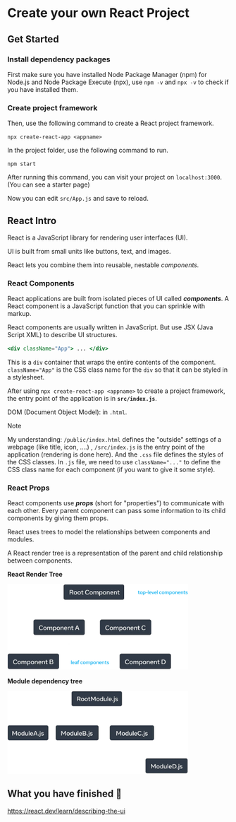 # Create your own React Project

## Get Started

### Install dependency packages

First make sure you have installed Node Package Manager (npm) for Node.js and Node Package Execute (npx), use `npm -v` and `npx -v` to check if you have installed them.

### Create project framework

Then, use the following command to create a React project framework.

```shell
npx create-react-app <appname>
```

In the project folder, use the following command to run.

```shell
npm start
```

After running this command, you can visit your project on `localhost:3000`. (You can see a starter page)

Now you can edit `src/App.js` and save to reload.



## React Intro

React is a JavaScript library for rendering user interfaces (UI).

UI is built from small units like buttons, text, and images.

React lets you combine them into reusable, nestable *components.* 



### React Components

React applications are built from isolated pieces of UI called ***components***. A React component is a JavaScript function that you can sprinkle with markup.

React components are usually written in JavaScript. But use JSX (Java Script XML) to describe UI structures.

```jsx
<div className="App"> ... </div>
```

This is a `div` container that wraps the entire contents of the component. `className="App"` is the CSS class name for the `div` so that it can be styled in a stylesheet.

After using `npx create-react-app <appname>` to create a project framework, the entry point of the application is in **`src/index.js`**.

DOM (Document Object Model): in `.html`.

> [!NOTE]
>
> My understanding: `/public/index.html` defines the "outside" settings of a webpage (like title, icon, ....) , `/src/index.js` is the entry point of the application (rendering is done here). And the `.css` file defines the styles of the CSS classes. In `.js` file, we need to use `className="..."` to define the CSS class name for each component (if you want to give it some style).



### React Props

React components use ***props*** (short for "properties") to communicate with each other. Every parent component can pass some information to its child components by giving them props.



React uses trees to model the relationships between components and modules.

A React render tree is a representation of the parent and child relationship between components.

**React Render Tree**

<img src="./image/generic_render_tree.webp" alt="generic_render_tree" style="zoom:40%;" />



**Module dependency tree**

<img src="./image/generic_dependency_tree.webp" alt="generic_dependency_tree" style="zoom:40%;" />





## What you have finished 🎇 

https://react.dev/learn/describing-the-ui

